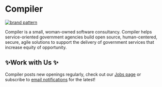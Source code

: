 # Compiler

[![brand pattern](https://compiler.la/assets/compiler_brandpattern.svg)](https://compiler.la)

Compiler is a small, woman-owned software consultancy. Compiler helps service-oriented government agencies build open source, human-centered, secure, agile solutions to support the delivery of government services that increase equity of opportunity.

## ✨Work with Us ✨

Compiler posts new openings regularly, check out our [Jobs page](https://compiler.la/jobs) or subscribe to [email notifications](http://eepurl.com/h6qTKL) for the latest!

